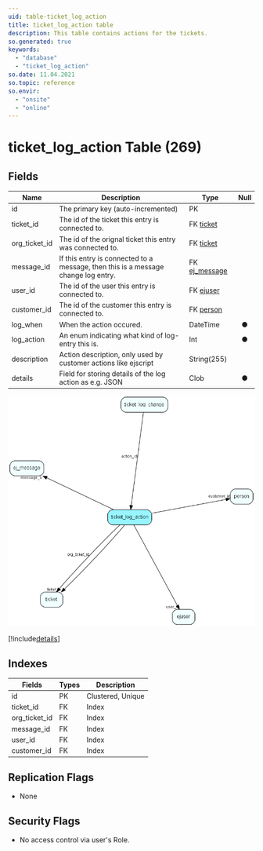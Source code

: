 ```yaml
---
uid: table-ticket_log_action
title: ticket_log_action table
description: This table contains actions for the tickets.
so.generated: true
keywords:
  - "database"
  - "ticket_log_action"
so.date: 11.04.2021
so.topic: reference
so.envir:
  - "onsite"
  - "online"
---
```


# ticket\_log\_action Table (269)

## Fields

| Name | Description | Type | Null |
|------|-------------|------|:----:|
|id|The primary key (auto-incremented)|PK| |
|ticket\_id|The id of the ticket this entry is connected to.|FK [ticket](ticket.md)| |
|org\_ticket\_id|The id of the orignal ticket this entry was connected to.|FK [ticket](ticket.md)| |
|message\_id|If this entry is connected to a message, then this is a message change log entry.|FK [ej_message](ej-message.md)| |
|user\_id|The id of the user this entry is connected to.|FK [ejuser](ejuser.md)| |
|customer\_id|The id of the customer this entry is connected to.|FK [person](person.md)| |
|log\_when|When the action occured.|DateTime|&#x25CF;|
|log\_action|An enum indicating what kind of log-entry this is.|Int|&#x25CF;|
|description|Action description, only used by customer actions like ejscript|String(255)| |
|details|Field for storing details of the log action as e.g. JSON|Clob|&#x25CF;|


![ticket_log_action table relationship diagram](./media/ticket_log_action.png)

[!include[details](./includes/ticket-log-action.md)]

## Indexes

| Fields | Types | Description |
|--------|-------|-------------|
|id |PK |Clustered, Unique |
|ticket\_id |FK |Index |
|org\_ticket\_id |FK |Index |
|message\_id |FK |Index |
|user\_id |FK |Index |
|customer\_id |FK |Index |

## Replication Flags

* None

## Security Flags

* No access control via user's Role.

